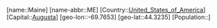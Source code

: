 ﻿---
location: [44.3235,-69.7653]
type: State
tags:
- geo/State


SpocWebEntityId: 36047
isDeleted: false
confidential: public

---
[name::Maine]
[name-abbr::ME]
[Country::[United_States_of_America](geo/Continent/North-America/United_States_of_America.md)]
[Capital::[Augusta](geo/Continent/North-America/United_States_of_America/Maine/Augusta.md)]
[geo-lon::-69.7653]
[geo-lat::44.3235]
[Population::]


